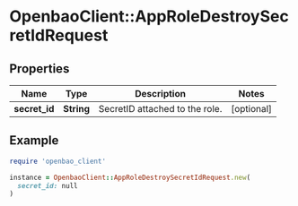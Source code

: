 # OpenbaoClient::AppRoleDestroySecretIdRequest

## Properties

| Name | Type | Description | Notes |
| ---- | ---- | ----------- | ----- |
| **secret_id** | **String** | SecretID attached to the role. | [optional] |

## Example

```ruby
require 'openbao_client'

instance = OpenbaoClient::AppRoleDestroySecretIdRequest.new(
  secret_id: null
)
```

